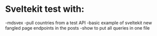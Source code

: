 # Sveltekit test with:
-mdsvex
-pull countries from  a test API
-basic example of sveltekit new fangled page endpoints in the posts
-show to put all queries in one file




